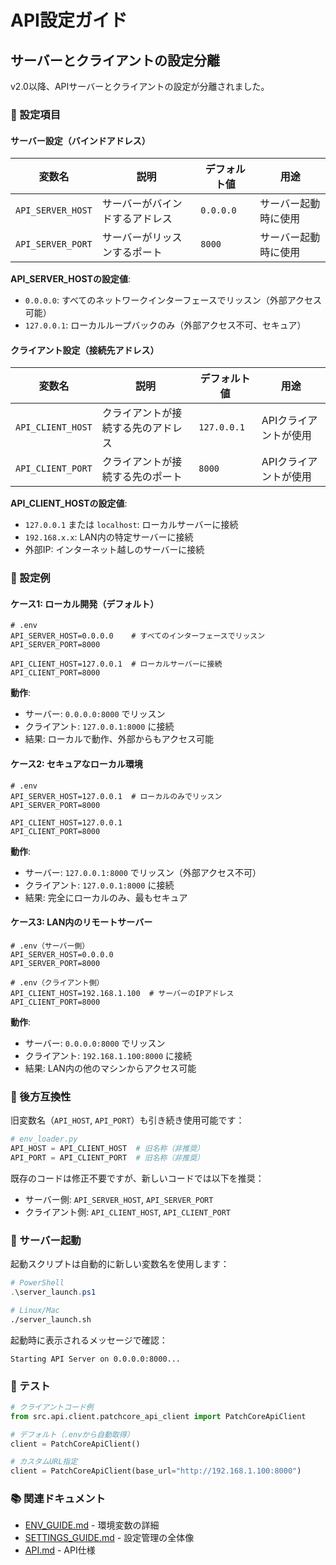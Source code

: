 # API設定ガイド

## サーバーとクライアントの設定分離

v2.0以降、APIサーバーとクライアントの設定が分離されました。

### 🔧 設定項目

#### サーバー設定（バインドアドレス）

| 変数名 | 説明 | デフォルト値 | 用途 |
|--------|------|-------------|------|
| `API_SERVER_HOST` | サーバーがバインドするアドレス | `0.0.0.0` | サーバー起動時に使用 |
| `API_SERVER_PORT` | サーバーがリッスンするポート | `8000` | サーバー起動時に使用 |

**API_SERVER_HOSTの設定値**:
- `0.0.0.0`: すべてのネットワークインターフェースでリッスン（外部アクセス可能）
- `127.0.0.1`: ローカルループバックのみ（外部アクセス不可、セキュア）

#### クライアント設定（接続先アドレス）

| 変数名 | 説明 | デフォルト値 | 用途 |
|--------|------|-------------|------|
| `API_CLIENT_HOST` | クライアントが接続する先のアドレス | `127.0.0.1` | APIクライアントが使用 |
| `API_CLIENT_PORT` | クライアントが接続する先のポート | `8000` | APIクライアントが使用 |

**API_CLIENT_HOSTの設定値**:
- `127.0.0.1` または `localhost`: ローカルサーバーに接続
- `192.168.x.x`: LAN内の特定サーバーに接続
- 外部IP: インターネット越しのサーバーに接続

### 📝 設定例

#### ケース1: ローカル開発（デフォルト）

```properties
# .env
API_SERVER_HOST=0.0.0.0    # すべてのインターフェースでリッスン
API_SERVER_PORT=8000

API_CLIENT_HOST=127.0.0.1  # ローカルサーバーに接続
API_CLIENT_PORT=8000
```

**動作**:
- サーバー: `0.0.0.0:8000` でリッスン
- クライアント: `127.0.0.1:8000` に接続
- 結果: ローカルで動作、外部からもアクセス可能

#### ケース2: セキュアなローカル環境

```properties
# .env
API_SERVER_HOST=127.0.0.1  # ローカルのみでリッスン
API_SERVER_PORT=8000

API_CLIENT_HOST=127.0.0.1
API_CLIENT_PORT=8000
```

**動作**:
- サーバー: `127.0.0.1:8000` でリッスン（外部アクセス不可）
- クライアント: `127.0.0.1:8000` に接続
- 結果: 完全にローカルのみ、最もセキュア

#### ケース3: LAN内のリモートサーバー

```properties
# .env（サーバー側）
API_SERVER_HOST=0.0.0.0
API_SERVER_PORT=8000

# .env（クライアント側）
API_CLIENT_HOST=192.168.1.100  # サーバーのIPアドレス
API_CLIENT_PORT=8000
```

**動作**:
- サーバー: `0.0.0.0:8000` でリッスン
- クライアント: `192.168.1.100:8000` に接続
- 結果: LAN内の他のマシンからアクセス可能

### 🔄 後方互換性

旧変数名（`API_HOST`, `API_PORT`）も引き続き使用可能です：

```python
# env_loader.py
API_HOST = API_CLIENT_HOST  # 旧名称（非推奨）
API_PORT = API_CLIENT_PORT  # 旧名称（非推奨）
```

既存のコードは修正不要ですが、新しいコードでは以下を推奨：
- サーバー側: `API_SERVER_HOST`, `API_SERVER_PORT`
- クライアント側: `API_CLIENT_HOST`, `API_CLIENT_PORT`

### 🚀 サーバー起動

起動スクリプトは自動的に新しい変数名を使用します：

```powershell
# PowerShell
.\server_launch.ps1
```

```bash
# Linux/Mac
./server_launch.sh
```

起動時に表示されるメッセージで確認：
```
Starting API Server on 0.0.0.0:8000...
```

### 🧪 テスト

```python
# クライアントコード例
from src.api.client.patchcore_api_client import PatchCoreApiClient

# デフォルト（.envから自動取得）
client = PatchCoreApiClient()

# カスタムURL指定
client = PatchCoreApiClient(base_url="http://192.168.1.100:8000")
```

### 📚 関連ドキュメント

- [ENV_GUIDE.md](ENV_GUIDE.md) - 環境変数の詳細
- [SETTINGS_GUIDE.md](SETTINGS_GUIDE.md) - 設定管理の全体像
- [API.md](API.md) - API仕様
